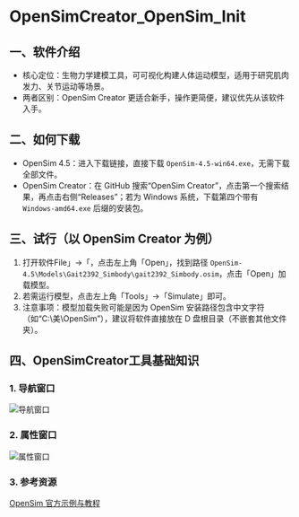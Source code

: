 # OpenSimCreator_OpenSim_Init

## 一、软件介绍
- 核心定位：生物力学建模工具，可可视化构建人体运动模型，适用于研究肌肉发力、关节运动等场景。
- 两者区别：OpenSim Creator 更适合新手，操作更简便，建议优先从该软件入手。

## 二、如何下载
- OpenSim 4.5：进入下载链接，直接下载 `OpenSim-4.5-win64.exe`，无需下载全部文件。
- OpenSim Creator：在 GitHub 搜索“OpenSim Creator”，点击第一个搜索结果，再点击右侧“Releases”；若为 Windows 系统，下载第四个带有 `Windows-amd64.exe` 后缀的安装包。

## 三、试行（以 OpenSim Creator 为例）
1. 打开软件File」→「，点击左上角「Open」，找到路径 `OpenSim-4.5\Models\Gait2392_Simbody\gait2392_Simbody.osim`，点击「Open」加载模型。
2. 若需运行模型，点击左上角「Tools」→「Simulate」即可。
3. 注意事项：模型加载失败可能是因为 OpenSim 安装路径包含中文字符（如“C:\美\OpenSim”），建议将软件直接放在 D 盘根目录（不嵌套其他文件夹）。

## 四、OpenSimCreator工具基础知识
### 1. 导航窗口
![导航窗口](https://github.com/user-attachments/assets/87b0c524-7f6f-44f3-81da-0a92be87496a)
### 2. 属性窗口
![属性窗口](https://github.com/user-attachments/assets/3cb6e647-593e-471b-88e9-c677f5b14e91)
### 3. 参考资源
[OpenSim 官方示例与教程](https://opensimconfluence.atlassian.net/wiki/spaces/OpenSim/pages/53086895/Examples+and+Tutorials)
